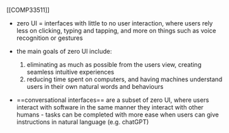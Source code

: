 [[COMP33511]]

- zero UI = interfaces with little to no user interaction, where users rely less on clicking, typing and tapping, and more on things such as voice recognition or gestures 
- the main goals of zero UI include:
	1. eliminating as much as possible from the users view, creating seamless intuitive experiences
	2. reducing time spent on computers, and having machines understand users in their own natural words and behaviours

- ==conversational interfaces== are a subset of zero UI, where users interact with software in the same manner they interact with other humans - tasks can be completed with more ease when users can give instructions in natural language (e.g. chatGPT)
